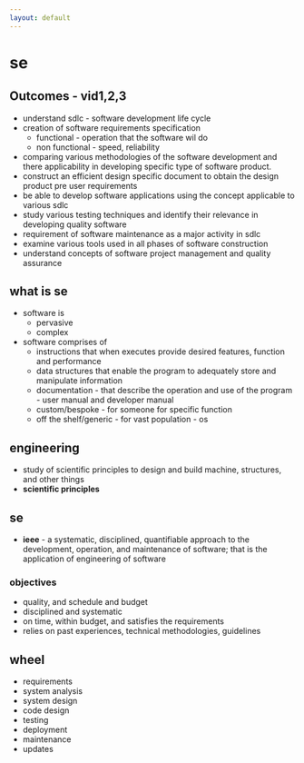 ```yaml
---
layout: default
---
```


# se 

## Outcomes - vid1,2,3

- understand sdlc - software development life cycle
- creation of software requirements specification
  - functional - operation that the software wil do
  - non functional - speed, reliability
- comparing various methodologies of the software development
  and there applicability in developing specific type
  of software product.
- construct an efficient design specific document to obtain
  the design product pre user requirements
- be able to develop software applications using the concept
  applicable to various sdlc
- study various testing techniques and identify their 
  relevance in developing quality software
- requirement of software maintenance as a major activity
  in sdlc
- examine various tools used in all phases of software 
  construction
- understand concepts of software project management and
  quality assurance

## what is se

- software is 
  - pervasive
  - complex
- software comprises of
  - instructions that when executes provide
    desired features, function and performance
  - data structures that enable the program to 
    adequately store and manipulate information
  - documentation - that describe the operation
    and use of the program - user manual and
    developer manual
  - custom/bespoke - for someone for specific function
  - off the shelf/generic - for vast population - os

## engineering

- study of scientific principles to design and 
  build machine, structures, and other things
- **scientific principles**

## se

- **ieee** - a systematic, disciplined, 
  quantifiable approach to the development, 
  operation, and maintenance of software;
  that is the application of engineering of software

### objectives

- quality, and schedule and budget
- disciplined and systematic
- on time, within budget, and satisfies the requirements
- relies on past experiences, technical methodologies,
  guidelines

## wheel

- requirements
- system analysis
- system design 
- code design 
- testing
- deployment
- maintenance
- updates
